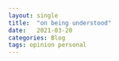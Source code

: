 ```yaml
---
layout: single
title:  "on being understood"
date:   2021-03-20
categories: Blog
tags: opinion personal
---
```

